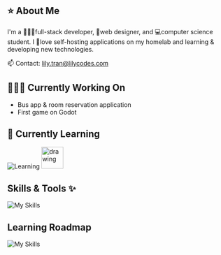 ## ⭐ About Me
I'm a 👩🏻‍💻full-stack developer, 🎨web designer, and 💻computer science student. I 💖love self-hosting applications on my homelab and learning & developing new technologies.

📫 Contact: lily.tran@lilycodes.com
## 👩🏻‍💻 Currently Working On
- Bus app & room reservation application
- First game on Godot
## 🌱 Currently Learning
![Learning](https://go-skill-icons.vercel.app/api/icons?i=godot,linux&theme=light) <img src="https://static.wikia.nocookie.net/logopedia/images/3/30/Aseprite_Logo.png/revision/latest?cb=20240909223208" alt="drawing" height="50"/>
## Skills & Tools ✨
![My Skills](https://go-skill-icons.vercel.app/api/icons?i=python,java,cpp,nodejs,sqlserver,oracle,django,flask,html,css,js,pygame,git,github,docker,cloudflare,figma&perline=20)
## Learning Roadmap
![My Skills](https://go-skill-icons.vercel.app/api/icons?i=react,vue,wordpress)
